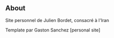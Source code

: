 ## About

Site personnel de Julien Bordet, consacré à l'Iran

Template par Gaston Sanchez [personal site]
